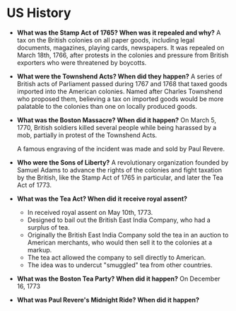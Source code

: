 # US History

- **What was the Stamp Act of 1765? When was it repealed and why?** A tax on the British colonies on all paper goods, including  legal documents, magazines, playing cards, newspapers. It was repealed on March 18th, 1766, after protests in the colonies and pressure from British exporters who were threatened by boycotts.
- **What were the Townshend Acts? When did they happen?** A series of British acts of Parliament passed during 1767 and 1768 that taxed goods imported into the American colonies. Named after Charles Townshend who proposed them, believing a tax on imported goods would be more palatable to the colonies than one on locally produced goods.
- **What was the Boston Massacre? When did it happen?** On March 5, 1770, British soldiers killed several people while being harassed by a mob, partially in protest of the Townshend Acts.

    A famous engraving of the incident was made and sold by Paul Revere.
- **Who were the Sons of Liberty?** A revolutionary organization founded by Samuel Adams to advance the rights of the colonies and fight taxation by the British, like the Stamp Act of 1765 in particular, and later the Tea Act of 1773.
- **What was the Tea Act? When did it receive royal assent?**  
    - In received royal assent on May 10th, 1773.
    - Designed to bail out the British East India Company, who had a surplus of tea.
    - Originally the British East India Company sold the tea in an auction to American merchants, who would then sell it to the colonies at a markup.
    - The tea act allowed the company to sell directly to American.
    - The idea was to undercut "smuggled" tea from other countries.
- **What was the Boston Tea Party? When did it happen?** On December 16, 1773
- **What was Paul Revere's Midnight Ride? When did it happen?**